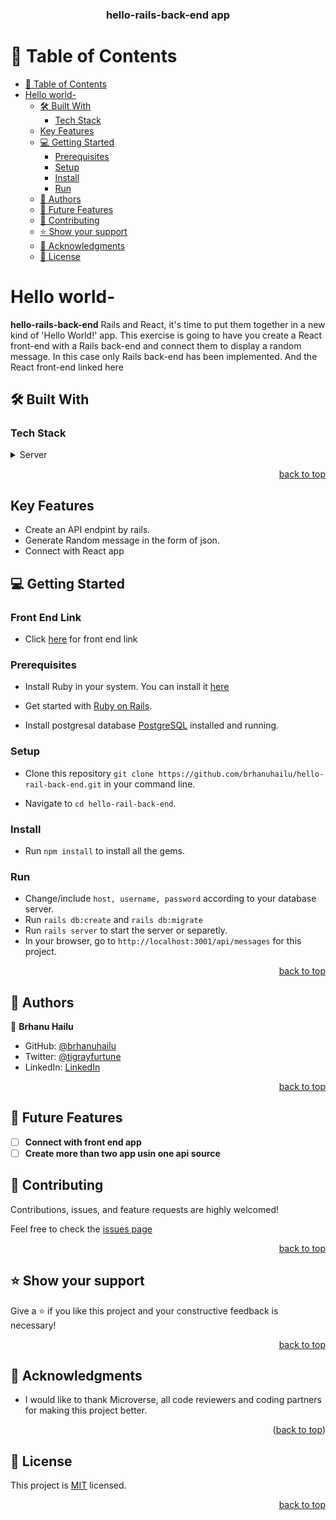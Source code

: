 <a name="readme-top"></a>

<div align="center">
  <h3><b>hello-rails-back-end app</b></h3>
</div>

<!-- TABLE OF CONTENTS -->

# 📗 Table of Contents

- [📗 Table of Contents](#-table-of-contents)
- [Hello world- ](#hello-world--)
  - [🛠 Built With ](#-built-with-)
    - [Tech Stack ](#tech-stack-)
  - [Key Features ](#key-features-)
  - [💻 Getting Started ](#-getting-started-)
    - [Prerequisites](#prerequisites)
    - [Setup](#setup)
    - [Install](#install)
    - [Run](#run)
  - [👥 Authors ](#-authors-)
  - [🔭 Future Features ](#-future-features-)
  - [🤝 Contributing ](#-contributing-)
  - [⭐️ Show your support ](#️-show-your-support-)
  - [🙏 Acknowledgments ](#-acknowledgments-)
  - [📝 License ](#-license-)

<!-- PROJECT DESCRIPTION -->

# Hello world- <a name="about-project"></a>

**hello-rails-back-end** Rails and React, it's time to put them together in a new kind of 'Hello World!' app. This exercise is going to have you create a React front-end with a Rails back-end and connect them to display a random message. In this case only Rails back-end has been implemented. And the React front-end  linked here
## 🛠 Built With <a name="built-with"></a>

### Tech Stack <a name="tech-stack"></a>

<details>
  <summary>Server</summary>
  <ul>
    <li><a href="https://www.ruby-lang.org/en/">Ruby</a></li>
    <li><a href="https://rubyonrails.org/">Ruby on Rails</a></li>
    <li><a href="https://www.postgresql.org/">Postgresql</a></li>
  </ul>
  <summary>Client</summary>
    <li><a href="#">React</a><li>
</details>

<p align="right"><a href="#readme-top">back to top</a></p>

<!-- Key Features -->

## Key Features <a name="key-features"></a>

- Create an API endpint by rails.
- Generate Random message in the form of json.
- Connect with React app

<!-- GETTING STARTED -->

## 💻 Getting Started <a name="getting-started"></a>

### Front End Link

- Click [here](https://github.com/brhanuhailu/hello-reacts-front-end) for front end link

### Prerequisites

-  Install Ruby in your system. You can install it [here](https://www.ruby-lang.org/en/documentation/installation/)

- Get started with [Ruby on Rails](https://guides.rubyonrails.org/getting_started.html).

- Install postgresal database [PostgreSQL](https://www.postgresql.org/) installed and running.

### Setup

- Clone this repository `git clone https://github.com/brhanuhailu/hello-rail-back-end.git` in your command line.

- Navigate to `cd hello-rail-back-end`.

### Install

- Run `npm install` to install all the gems.

### Run

- Change/include `host, username, password` according to your database server.
- Run `rails db:create` and `rails db:migrate`
- Run `rails server` to start the server or separetly.
- In your browser, go to `http://localhost:3001/api/messages` for this project.

<p align="right"><a href="#readme-top">back to top</a></p>

<!-- AUTHORS -->

## 👥 Authors <a name="authors"></a>

👤 **Brhanu Hailu**

- GitHub: [@brhanuhailu](https://github.com/brhanuhailu)
- Twitter: [@tigrayfurtune](https://twitter.com/TigrayCountry)
- LinkedIn: [LinkedIn](https://www.linkedin.com/in/brhanu-hailu-85578a246/)

<p align="right"><a href="#readme-top">back to top</a></p>

<!-- FUTURE FEATURES -->

## 🔭 Future Features <a name="future-features"></a>

- [ ] **Connect with front end app**
- [ ] **Create more than two app usin one api source**

<!-- CONTRIBUTING -->

## 🤝 Contributing <a name="contributing"></a>

Contributions, issues, and feature requests are highly welcomed!

Feel free to check the [issues page](https://github.com/brhanuhailu/hello-rail-back-end/issues)

<p align="right"><a href="#readme-top">back to top</a></p>

<!-- SUPPORT -->

## ⭐️ Show your support <a name="support"></a>

Give a ⭐️ if you like this project and your constructive feedback is necessary!

<p align="right"><a href="#readme-top">back to top</a></p>

## 🙏 Acknowledgments <a name="acknowledgements"></a>

- I would like to thank Microverse, all code reviewers and coding partners for making this project better.

<p align="right">(<a href="#readme-top">back to top</a>)</p>
<!-- LICENSE -->

## 📝 License <a name="license"></a>

This project is [MIT](https://github.com/brhanuhailu/hello-rail-back-end/blob/dev/LICENSE) licensed.

<p align="right"><a href="#readme-top">back to top</a></p>